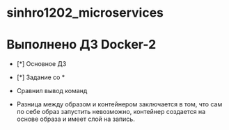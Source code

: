 # sinhro1202_microservices

# Выполнено ДЗ Docker-2

 - [*] Основное ДЗ
 - [*] Задание со * 
 
 - Сравнил вывод команд

 -  Разница между образом и контейнером заключается в том, что сам по себе образ запустить невозможно, контейнер создается на основе образа и имеет слой на запись.
